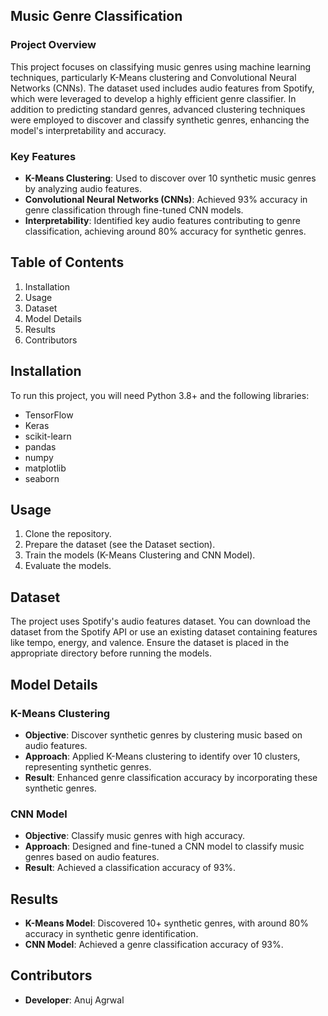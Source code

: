## Music Genre Classification

### Project Overview
This project focuses on classifying music genres using machine learning techniques, particularly K-Means clustering and Convolutional Neural Networks (CNNs). The dataset used includes audio features from Spotify, which were leveraged to develop a highly efficient genre classifier. In addition to predicting standard genres, advanced clustering techniques were employed to discover and classify synthetic genres, enhancing the model's interpretability and accuracy.

### Key Features
- **K-Means Clustering**: Used to discover over 10 synthetic music genres by analyzing audio features.
- **Convolutional Neural Networks (CNNs)**: Achieved 93% accuracy in genre classification through fine-tuned CNN models.
- **Interpretability**: Identified key audio features contributing to genre classification, achieving around 80% accuracy for synthetic genres.

## Table of Contents
1. Installation
2. Usage
3. Dataset
4. Model Details
5. Results
6. Contributors

## Installation
To run this project, you will need Python 3.8+ and the following libraries:
- TensorFlow
- Keras
- scikit-learn
- pandas
- numpy
- matplotlib
- seaborn

## Usage
1. Clone the repository.
2. Prepare the dataset (see the Dataset section).
3. Train the models (K-Means Clustering and CNN Model).
4. Evaluate the models.

## Dataset
The project uses Spotify's audio features dataset. You can download the dataset from the Spotify API or use an existing dataset containing features like tempo, energy, and valence. Ensure the dataset is placed in the appropriate directory before running the models.

## Model Details

### K-Means Clustering
- **Objective**: Discover synthetic genres by clustering music based on audio features.
- **Approach**: Applied K-Means clustering to identify over 10 clusters, representing synthetic genres.
- **Result**: Enhanced genre classification accuracy by incorporating these synthetic genres.

### CNN Model
- **Objective**: Classify music genres with high accuracy.
- **Approach**: Designed and fine-tuned a CNN model to classify music genres based on audio features.
- **Result**: Achieved a classification accuracy of 93%.

## Results
- **K-Means Model**: Discovered 10+ synthetic genres, with around 80% accuracy in synthetic genre identification.
- **CNN Model**: Achieved a genre classification accuracy of 93%.

## Contributors
- **Developer**: Anuj Agrwal
